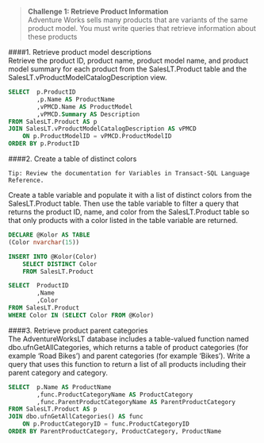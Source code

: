 > **Challenge 1: Retrieve Product Information**   
Adventure Works sells many products that are variants of the same product model. You must write
queries that retrieve information about these products

####1. Retrieve product model descriptions   
Retrieve the product ID, product name, product model name, and product model summary for each
product from the SalesLT.Product table and the SalesLT.vProductModelCatalogDescription view.
```sql
SELECT	p.ProductID
		,p.Name AS ProductName
		,vPMCD.Name AS ProductModel
		,vPMCD.Summary AS Description
FROM SalesLT.Product AS p
JOIN SalesLT.vProductModelCatalogDescription AS vPMCD
	ON p.ProductModelID = vPMCD.ProductModelID
ORDER BY p.ProductID
```
####2. Create a table of distinct colors   
```
Tip: Review the documentation for Variables in Transact-SQL Language Reference.
```
Create a table variable and populate it with a list of distinct colors from the SalesLT.Product table. Then
use the table variable to filter a query that returns the product ID, name, and color from the
SalesLT.Product table so that only products with a color listed in the table variable are returned.
```sql
DECLARE @Kolor AS TABLE
(Color nvarchar(15))

INSERT INTO @Kolor(Color)
	SELECT DISTINCT Color
	FROM SalesLT.Product

SELECT	ProductID
		,Name
		,Color
FROM SalesLT.Product
WHERE Color IN (SELECT Color FROM @Kolor)
```
####3. Retrieve product parent categories   
The AdventureWorksLT database includes a table-valued function named dbo.ufnGetAllCategories,
which returns a table of product categories (for example ‘Road Bikes’) and parent categories (for
example ‘Bikes’). Write a query that uses this function to return a list of all products including their
parent category and category.
```sql
SELECT	p.Name AS ProductName
		,func.ProductCategoryName AS ProductCategory
		,func.ParentProductCategoryName AS ParentProductCategory
FROM SalesLT.Product AS p
JOIN dbo.ufnGetAllCategories() AS func
	ON p.ProductCategoryID = func.ProductCategoryID
ORDER BY ParentProductCategory, ProductCategory, ProductName
```
